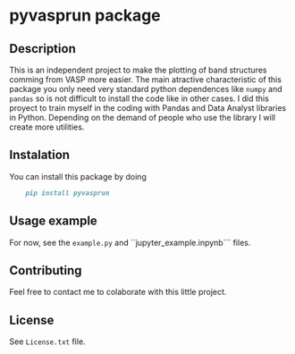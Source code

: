 # pyvasprun package

## Description
This is an independent project to make the plotting of band structures comming from VASP more easier. The main atractive characteristic of this package you only need very standard python dependences like ``numpy`` and ``pandas`` so is not difficult to install the code like in other cases. I did this proyect to train myself in the coding with Pandas and Data Analyst libraries in Python. Depending on the demand of people who use the library I will create more utilities.

## Instalation

You can install this package by doing

```markdown
    pip install pyvasprun
```

## Usage example

For now, see the ``example.py`` and ``jupyter_example.inpynb``` files.

## Contributing

Feel free to contact me to colaborate with this little project.

## License

See ``License.txt`` file.
